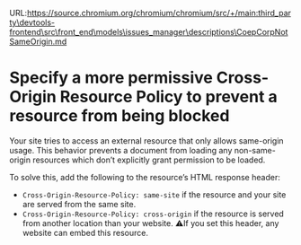 URL:https://source.chromium.org/chromium/chromium/src/+/main:third_party\devtools-frontend\src\front_end\models\issues_manager\descriptions\CoepCorpNotSameOrigin.md
# Specify a more permissive Cross-Origin Resource Policy to prevent a resource from being blocked

Your site tries to access an external resource that only allows same-origin usage.
This behavior prevents a document from loading any non-same-origin resources which don’t explicitly grant permission to be loaded.

To solve this, add the following to the resource’s HTML response header:
* `Cross-Origin-Resource-Policy: same-site` if the resource and your site are served from the same site.
* `Cross-Origin-Resource-Policy: cross-origin` if the resource is served from another location than your website. ⚠️If you set this header, any website can embed this resource.
